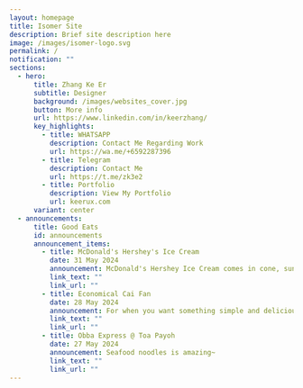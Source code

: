 ```yaml
---
layout: homepage
title: Isomer Site
description: Brief site description here
image: /images/isomer-logo.svg
permalink: /
notification: ""
sections:
  - hero:
      title: Zhang Ke Er
      subtitle: Designer
      background: /images/websites_cover.jpg
      button: More info
      url: https://www.linkedin.com/in/keerzhang/
      key_highlights:
        - title: WHATSAPP
          description: Contact Me Regarding Work
          url: https://wa.me/+6592287396
        - title: Telegram
          description: Contact Me
          url: https://t.me/zk3e2
        - title: Portfolio
          description: View My Portfolio
          url: keerux.com
      variant: center
  - announcements:
      title: Good Eats
      id: announcements
      announcement_items:
        - title: McDonald's Hershey's Ice Cream
          date: 31 May 2024
          announcement: McDonald's Hershey Ice Cream comes in cone, sundae, McFlurry!
          link_text: ""
          link_url: ""
        - title: Economical Cai Fan
          date: 28 May 2024
          announcement: For when you want something simple and delicious, caifan is great.
          link_text: ""
          link_url: ""
        - title: Obba Express @ Toa Payoh
          date: 27 May 2024
          announcement: Seafood noodles is amazing~
          link_text: ""
          link_url: ""
---
```


